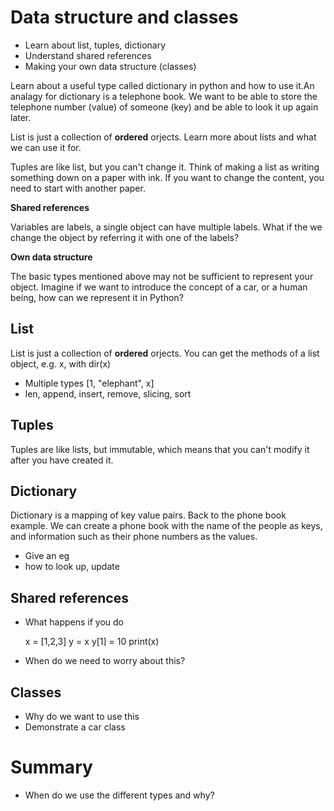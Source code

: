 # Data structure and classes 

* Learn about list, tuples, dictionary
* Understand shared references
* Making your own data structure (classes)

Learn about a useful type called dictionary in python and how to use it.An analagy for dictionary is a telephone book. We want to be able to store the telephone number (value) of someone (key) and be able to look it up again later.

List is just a collection of **ordered** orjects. Learn more about lists and what we can use it for.

Tuples are like list, but you can't change it. Think of making a list as writing something down on a paper with ink. If you want to change the content, you need to start with another paper.

__Shared references__ 

Variables are labels, a single object can have multiple labels. What if the we change the object by referring it with one of the labels?

__Own data structure__

The basic types mentioned above may not be sufficient to represent your object. Imagine if we want to introduce the concept of a car, or a human being, how can we represent it in Python?


## List

List is just a collection of **ordered** orjects. You can get the methods of a list object, e.g. x, with dir(x)

* Multiple types [1, "elephant", x]
* len, append, insert, remove, slicing, sort

## Tuples

Tuples are like lists, but immutable, which means that you can't modify it after you have created it.

## Dictionary

Dictionary is a mapping of key value pairs. Back to the phone book example. We can create a phone book with the name of the people as keys, and information such as their phone numbers as the values.

* Give an eg
* how to look up, update

## Shared references

* What happens if you do 
    
    x = [1,2,3]
    y = x
    y[1] = 10
    print(x)

* When do we need to worry about this?

## Classes

* Why do we want to use this
* Demonstrate a car class

# Summary

* When do we use the different types and why?

